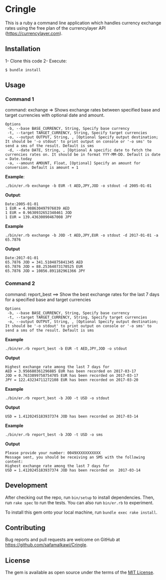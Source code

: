 # Cringle

This is a ruby a command line application which handles currency exchange rates using the free plan of the currencylayer API (https://currencylayer.com).

## Installation
1- Clone this code
2- Execute:

    $ bundle install

## Usage
### Command 1
command:  exchange =>  Shows exchange rates between specified base and target currencies with optional date and amount.
```
Options
 -b, --base BASE_CURRENCY, String, Specify base currency
 -t, --target TARGET_CURRENCY, String, Specify target currencies
 -o, --output OUTPUT, String, , [Optional Specify output destination; It should be '-o stdout' to print output on console or '-o sms' to send a sms of the result. Default is sms
 -d, --date DATE, String, , [Optional A specific date to fetch the currencies rates on. It should be in format YYY-MM-DD. Default is date = Date.today
 -a, --amount AMOUNT, Float, [Optional] Specify an amount for conversion. Default is amount = 1
```
    
**Example**: 

```
./bin/er.rb exchange -b EUR -t AED,JPY,JOD -o stdout -d 2005-01-01
```

**Output**:

```
Date:2005-01-01
1 EUR = 4.988630497976039 AED
1 EUR = 0.9630932652340461 JOD
1 EUR = 139.43630090467008 JPY
```

**Example**

```
./bin/er.rb exchange -b JOD -t AED,JPY,EUR -o stdout -d 2017-01-01 -a 65.7876
```

**Output**

```
Date:2017-01-01
65.7876 JOD = 341.5104875841345 AED
65.7876 JOD = 88.25364073170525 EUR
65.7876 JOD = 10856.891182961366 JPY
```

### Command 2
command: report_best ==> Show the best exchange rates for the last 7 days for a specified base and target currencies

```
Options
 -b, --base BASE_CURRENCY, String, Specify base currency
 -t, --target TARGET_CURRENCY, String, Specify target currencies
 -o, --output OUTPUT, String, , [Optional Specify output destination; It should be '-o stdout' to print output on console or '-o sms' to send a sms of the result. Default is sms
```

**Example**
```
./bin/er.rb report_best -b EUR -t AED,JPY,JOD -o stdout
```

**Output**

```
Highest exchange rate among the last 7 days for
AED = 3.956680361296885 EUR has been recorded on 2017-03-17
JOD = 0.7633899758754705 EUR has been recorded on 2017-03-17
JPY = 122.43234711272108 EUR has been recorded on 2017-03-20
```

**Example**

```
./bin/er.rb report_best -b JOD -t USD -o stdout
```

**Output**

```
USD = 1.4120245183937374 JOD has been recorded on 2017-03-14
```

**Example**

```
./bin/er.rb report_best -b JOD -t USD -o sms
```

**Output**

```
Please provide your number: 0049XXXXXXXXXXX
Message sent, you should be receiving an SMS with the following content:
Highest exchange rate among the last 7 days for
USD = 1.4120245183937374 JOD has been recorded on  2017-03-14
```

## Development

After checking out the repo, run `bin/setup` to install dependencies. Then, run `rake spec` to run the tests. You can also run `bin/er.rb` to experiment.

To install this gem onto your local machine, run `bundle exec rake install`.

## Contributing

Bug reports and pull requests are welcome on GitHub at https://github.com/safamalkawi/Cringle.


## License

The gem is available as open source under the terms of the [MIT License](http://opensource.org/licenses/MIT).

